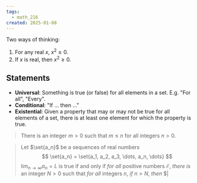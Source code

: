 ```yaml
---
tags:
  - math_216
created: 2025-01-08
---
```


Two ways of thinking:
1. For any real $x$, $x^2 \geq 0$.
2. If $x$ is real, then $x^2 \geq 0$.

## Statements

- **Universal**: Something is true (or false) for all elements in a set. E.g. "For all", "Every".
- **Conditional**: "If ... then ..."
- **Existential**: Given a property that may or may not be true for all elements of a set, there is at least one element for which the property is true.

> There is an integer $m > 0$ such that $m \leq n$ for all integers $n > 0$.

> Let $\set{a_n}$ be a sequences of real numbers
> $$ \set{a_n} = \set{a_1, a_2, a_3, \dots, a_n, \dots} $$
> $\lim_{n \to \infty} a_n = L$ is true if and only if *for all* positive numbers $\mathcal E$, *there is* an integer $N > 0$ such that *for all* integers $n$, *if* $n > N$, *then* $|